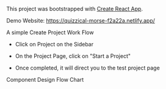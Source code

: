 This project was bootstrapped with [Create React App](https://github.com/facebook/create-react-app).

Demo Website: https://quizzical-morse-f2a22a.netlify.app/

A simple Create Project Work Flow

- Click on Project on the Sidebar

- On the Project Page, click on "Start a Project"

- Once completed, it will direct you to the test project page


Component Design Flow Chart


